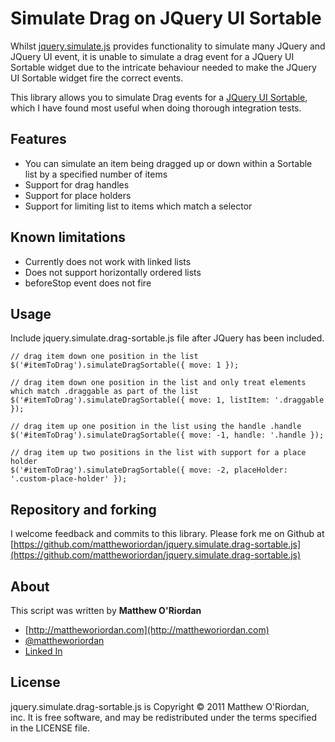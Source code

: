 Simulate Drag on JQuery UI Sortable
================================

Whilst [jquery.simulate.js](https://github.com/eduardolundgren/jquery-simulate) provides functionality
to simulate many JQuery and JQuery UI event, it is unable to simulate a drag event for a JQuery UI Sortable
widget due to the intricate behaviour needed to make the JQuery UI Sortable widget fire the correct events.

This library allows you to simulate Drag events for a [JQuery UI Sortable](http://jqueryui.com/demos/sortable/), which I have found
most useful when doing thorough integration tests.

Features
---
 - You can simulate an item being dragged up or down within a Sortable list by a specified number of items
 - Support for drag handles
 - Support for place holders
 - Support for limiting list to items which match a selector

Known limitations
---
 - Currently does not work with linked lists
 - Does not support horizontally ordered lists
 - beforeStop event does not fire

Usage
-----

Include jquery.simulate.drag-sortable.js file after JQuery has been included.

    // drag item down one position in the list
    $('#itemToDrag').simulateDragSortable({ move: 1 });

    // drag item down one position in the list and only treat elements which match .draggable as part of the list
    $('#itemToDrag').simulateDragSortable({ move: 1, listItem: '.draggable });

    // drag item up one position in the list using the handle .handle
    $('#itemToDrag').simulateDragSortable({ move: -1, handle: '.handle });

    // drag item up two positions in the list with support for a place holder
    $('#itemToDrag').simulateDragSortable({ move: -2, placeHolder: '.custom-place-holder' });

Repository and forking
-----

I welcome feedback and commits to this library.  Please fork me on Github at  [https://github.com/mattheworiordan/jquery.simulate.drag-sortable.js](https://github.com/mattheworiordan/jquery.simulate.drag-sortable.js)

About
-----

This script was written by **Matthew O'Riordan**

 - [http://mattheworiordan.com](http://mattheworiordan.com)
 - [@mattheworiordan](http://twitter.com/#!/mattheworiordan)
 - [Linked In](http://www.linkedin.com/in/lemon)

License
-------

jquery.simulate.drag-sortable.js is Copyright © 2011 Matthew O'Riordan, inc. It is free software, and may be redistributed under the terms specified in the LICENSE file.